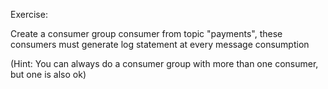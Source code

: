 Exercise:

Create a consumer group consumer from topic "payments", these consumers must generate log statement at every message consumption

(Hint: You can always do a consumer group with more than one consumer, but one is also ok)
